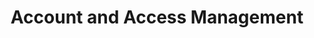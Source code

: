 ---
linktitle: Account and Access Management
title: Account and Access Management
Description: Manage access to document accounts
weight: 2.0
---